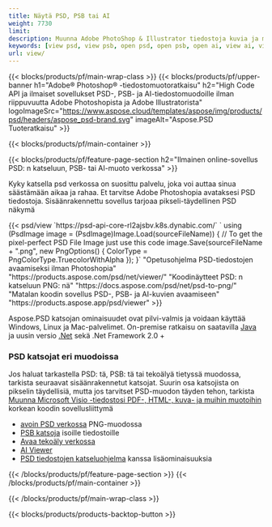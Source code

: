 ```yaml
---
title: Näytä PSD, PSB tai AI
weight: 7730
limit: 
description: Muunna Adobe PhotoShop & Illustrator tiedostoja kuvia ja muita formaatteja
keywords: [view psd, view psb, open psd, open psb, open ai, view ai, view image, open photoshop file, open illustrator file]
url: view/
---
```


{{< blocks/products/pf/main-wrap-class >}}
{{< blocks/products/pf/upper-banner h1="Adobe® Photoshop® -tiedostomuotoratkaisu" h2="High Code API ja ilmaiset sovellukset PSD-, PSB- ja AI-tiedostomuodoille ilman riippuvuutta Adobe Photoshopista ja Adobe Illustratorista" logoImageSrc="https://www.aspose.cloud/templates/aspose/img/products/psd/headers/aspose_psd-brand.svg" imageAlt="Aspose.PSD Tuoteratkaisu" >}}

{{< blocks/products/pf/main-container >}}

{{< blocks/products/pf/feature-page-section h2="Ilmainen online-sovellus PSD: n katseluun, PSB- tai AI-muoto verkossa" >}}
<p>Kyky katsella psd verkossa on suosittu palvelu, joka voi auttaa sinua säästämään aikaa ja rahaa. Et tarvitse Adobe Photoshopia avataksesi PSD tiedostoja. Sisäänrakennettu sovellus tarjoaa pikseli-täydellinen PSD näkymä</p>
{{< psd/view `https://psd-api-core-rl2ajsbv.k8s.dynabic.com/` 
`    using (PsdImage image = (PsdImage)Image.Load(sourceFileName))
    {
        // To get the pixel-perfect PSD File Image just use this code
        image.Save(sourceFileName + ".png",  new PngOptions() {  ColorType = PngColorType.TruecolorWithAlpha });
    }` 
"Opetusohjelma PSD-tiedostojen avaamiseksi ilman Photoshopia" "https://products.aspose.com/psd/net/viewer/" 
"Koodinäytteet PSD: n katseluun PNG: nä"  "https://docs.aspose.com/psd/net/psd-to-png/" 
"Matalan koodin sovellus PSD-, PSB- ja AI-kuvien avaamiseen" "https://products.aspose.app/psd/viewer" >}}
<p>Aspose.PSD katsojan ominaisuudet ovat pilvi-valmis ja voidaan käyttää Windows, Linux ja Mac-palvelimet. On-premise ratkaisu on saatavilla <a href="https://products.aspose.com/psd/java/">Java</a> ja uusin versio <a href="https://products.aspose.com/psd/net/">.Net</a> sekä .Net Framework 2.0 +</p>

<h3 class="headingpdleft">PSD katsojat eri muodoissa</h3>
<p>Jos haluat tarkastella PSD: tä, PSB: tä tai tekoälyä tietyssä muodossa, tarkista seuraavat sisäänrakennetut katsojat. Suurin osa katsojista on pikselin täydellisiä, mutta jos tarvitset PSD-muodon täyden tehon, tarkista <a href="/psd/">Muunna Microsoft Visio -tiedostosi PDF-, HTML-, kuva- ja muihin muotoihin</a> korkean koodin sovellusliittymä</p>
<ul>
<li><a href="open-psd-online">avoin PSD verkossa</a> PNG-muodossa</li>
<li><a href="psb">PSB katsoja</a> isoille tiedostoille</li>
<li><a href="open-ai-online">Avaa tekoäly verkossa</a></li>
<li><a href="ai">AI Viewer</a></li>
<li><a href="/psd/view/psd-file-viewer">PSD tiedostojen katseluohjelma</a> kanssa lisäominaisuuksia</li>
</ul>

{{< /blocks/products/pf/feature-page-section >}}
{{< /blocks/products/pf/main-container >}}


{{< /blocks/products/pf/main-wrap-class >}}

{{< blocks/products/products-backtop-button >}}
